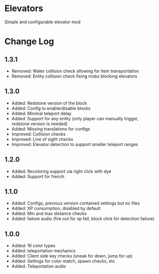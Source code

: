 # Elevators
Simple and configurable elevator mod


# Change Log

## 1.3.1

* Removed: Water collision check allowing for item transportation
* Removed: Entity collision check fixing mobs blocking elevators

## 1.3.0

* Added: Redstone version of the block
* Added: Config to enable/disable blocks
* Added: Minimal teleport delay
* Added: Support for any entity (only player can manually trigger, redstone version is needed)
* Added: Missing translations for configs
* Improved: Collision checks
* Improved: Line of sight checks
* Improved: Elevator detection to support smaller teleport ranges

## 1.2.0

* Added: Recoloring support via right click with dye
* Added: Support for french

## 1.1.0

* Added: Configs, previous version contained settings but no files
* Added: XP consumption, disabled by default
* Added: Min and max distance checks
* Added: failure audio (fire out for xp fail, block click for detection failure) 

## 1.0.0

* Added: 16 color types
* Added: teleportation mechanics
* Added: Client side key checks (sneak for down, jump for up) 
* Added: Settings for color match, spawn checks, etc
* Added: Teleportation audio
